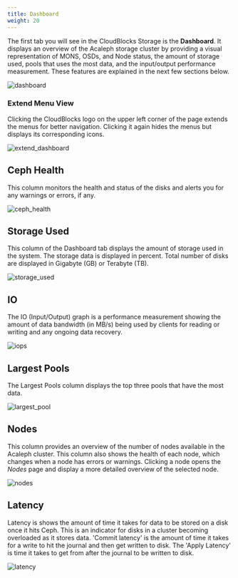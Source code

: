 ```yaml
---
title: Dashboard
weight: 20
---
```


The first tab you will see in the CloudBlocks Storage is the **Dashboard**. It displays an overview of the Acaleph storage cluster by providing a visual representation of MONS, OSDs, and Node status, the amount of storage used, pools that uses the most data, and the input/output performance measurement. These features are explained in the next few sections below.

![dashboard](/images/docs/dashboard.png)

### Extend Menu View

Clicking the CloudBlocks logo on the upper left corner of the page extends the menus for better navigation. Clicking it again hides the menus but displays its corresponding icons.

![extend_dashboard](/images/docs/extend_dashboard.png)

## Ceph Health

This column monitors the health and status of the disks and alerts you for any warnings or errors, if any.

![ceph_health](/images/docs/ceph_health.png)

## Storage Used

This column of the Dashboard tab displays the amount of storage used in the system. The storage data is displayed in percent. Total number of disks are displayed in Gigabyte (GB) or Terabyte (TB).

![storage_used](/images/docs/storage_used.png)

## IO

The IO (Input/Output) graph is a performance measurement showing the amount of data bandwidth (in MB/s) being used by clients for reading or writing and any ongoing data recovery.

![iops](/images/docs/iops.png)

## Largest Pools

The Largest Pools column displays the top three pools that have the most data.

![largest_pool](/images/docs/largest_pool.png)

## Nodes

This column provides an overview of the number of nodes available in the Acaleph cluster. This column also shows the health of each node, which changes when a node has errors or warnings. Clicking a node opens the *Nodes* page and display a more detailed overview of the selected node.

![nodes](/images/docs/nodes.png)

## Latency

Latency is shows the amount of time it takes for data to be stored on a disk once it hits Ceph. This is an indicator for disks in a cluster becoming overloaded as it stores data. 'Commit latency' is the amount of time it takes for a write to hit the journal and then get written to disk. The 'Apply Latency' is time it takes to get from after the journal to be written to disk.

![latency](/images/docs/latency.png)
